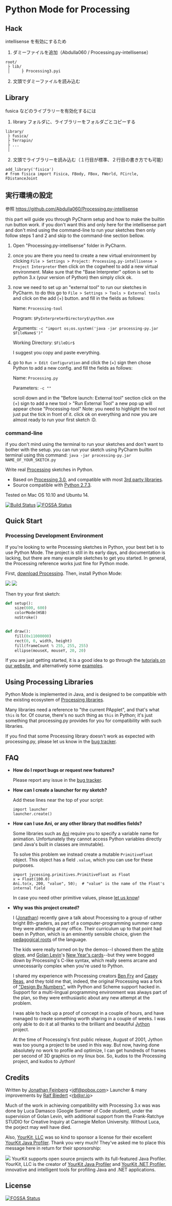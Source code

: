 # Python Mode for Processing #

## Hack ##

intellisense を有効にするため

1. ダミーファイルを追加（Abdulla060 / Processing.py-intellisense）

```
root/
 ├ lib/
 │     ├ Processing3.pyi
```
2. 文頭でダミーファイルを読み込む

## Library ##

fusica などのライブラリーを有効化するには

1. library フォルダに、ライブラリーをフォルダごとコピーする

```
library/
 ├ fusica/
 ├ Terrapin/
 ├ ...
 │
```
2. 文頭でライブラリーを読み込む（１行目が標準、２行目の書き方でも可能）
```
add_library('fisica')
# from fisica import Fisica, FBody, FBox, FWorld, FCircle, FDistanceJoint
```

## 実行環境の設定 ###

参照
https://github.com/Abdulla060/Processing.py-intellisense

this part will guide you through PyCharm setup and how to make the builtin run button work. if you don't want this and only 
here for the intellisense part and don't mind using the command-line to run your sketches then only follow steps 1 and 2 and skip to the command-line section bellow. 

1. Open "Processing.py-intellisense" folder in PyCharm.

2. once you are there you need to create a new virtual environment by clicking `File > Settings > Project: Processing.py-intellisense > Project Interpreter` 
then click on the cogwheel to add a new virtual environment. Make sure that the "Base Interpreter" option is set to python 3.x (your version of Python) then simply click ok.

3. now we need to set up an "external tool" to run our sketches in PyCharm. to do this go to `File > Settings > Tools > External tools` 
and click on the add (+) button. and fill in the fields as follows:

    Name: `Processing-tool`
    
    Program: `$PyInterpreterDirectory$\python.exe`
    
    Arguments: `-c "import os;os.system('java -jar processing-py.jar $FileName$')"`
    
    Working Directory: `$FileDir$`
    
    I suggest you copy and paste everything.

4. go to `Run > Edit Configuration` and click the (+) sign then chose Python to add a new config. and fill the fields as follows:
    
    Name: `Processing.py`
    
    Parameters: `-c ""`
    
    scroll down and in the "Before launch: External tool" section click on the (+) sign to add a new tool > "Run External 
    Tool" a new pop up will appear chose "Processing-tool" Note: you need to highlight the tool not just put the tick in front 
    of it. click ok on everything and now you are almost ready to run your first sketch :D.
    
### command-line
if you don't mind using the terminal to run your sketches and don't want to bother with the setup. you can run your sketch 
using PyCharm builtin terminal using this command: `java -jar processing-py.jar NAME_OF_YOUR_SKETCH.py`



Write real [Processing](http://processing.org/) sketches in Python.

  * Based on [Processing 3.0](http://processing.org/), and compatible with most [3rd party libraries](http://www.processing.org/reference/libraries/).
  * Source compatible with [Python 2.7.3](http://python.org).

Tested on Mac OS 10.10 and Ubuntu 14.

[![Build Status](https://travis-ci.org/jdf/processing.py.svg?branch=master)](https://travis-ci.org/jdf/processing.py)
[![FOSSA Status](https://app.fossa.io/api/projects/git%2Bgithub.com%2Fjdf%2Fprocessing.py.svg?type=shield)](https://app.fossa.io/projects/git%2Bgithub.com%2Fjdf%2Fprocessing.py?ref=badge_shield)

## Quick Start ##

### Processing Development Environment ###

If you're looking to write Processing sketches in Python, your best bet is to use
Python Mode. The project is still in its early days, and documentation is lacking,
but there are many example sketches to get you started. In general, the Processing
reference works just fine for Python mode.

First, [download Processing](http://processing.org/download). Then, install
Python Mode:

<img src="http://py.processing.org/add_mode.png"/>
<img src="http://py.processing.org/install.png"/>

Then try your first sketch:

```python
def setup():
    size(600, 600)
    colorMode(HSB)
    noStroke()


def draw():
    fill(0x11000000)
    rect(0, 0, width, height)
    fill(frameCount % 255, 255, 255)
    ellipse(mouseX, mouseY, 20, 20)
```
If you are just getting started, it is a good idea to go through the [tutorials on our website](http://py.processing.org/tutorials/), and alternatively some [examples](mode/examples).


## Using Processing Libraries ##

Python Mode is implemented in Java, and is designed to be compatible with the existing ecosystem of [Processing libraries](http://processing.org/reference/libraries/).

Many libraries need a reference to "the current PApplet", and that's what
`this` is for. Of course, there's no such thing as `this` in Python; it's just something that processing.py provides for you for compatibility with such libraries.

If you find that some Processing library doesn't work as expected with processing.py, please let us know in the [bug tracker](http://github.com/jdf/processing.py/issues).

## FAQ ##

  * __How do I report bugs or request new features?__

    Please report any issue in the [bug tracker](http://github.com/jdf/processing.py/issues).

  * __How can I create a launcher for my sketch?__

    Add these lines near the top of your script:

        import launcher
        launcher.create()

  * __How can I use Ani, or any other library that modifies fields?__

    Some libraries such as [Ani](http://www.looksgood.de/libraries/Ani/) require you to specify a variable name for animation. Unfortunately they cannot access Python variables directly (and Java's built in classes are immutable).

    To solve this problem we instead create a mutable `PrimitiveFloat` object. This object has a field `.value`, which you can use for these purposes.

        import jycessing.primitives.PrimitiveFloat as Float
        x = Float(100.0)
        Ani.to(x, 200, "value", 50);  # "value" is the name of the Float's internal field

    In case you need other primitive values, please [let us know](http://github.com/jdf/processing.py/issues)!

  * __Why was this project created?__

    I ([Jonathan](http://MrFeinberg.com/)) recently gave a talk about Processing to a group of rather bright 8th-graders,
    as part of a computer-programming summer camp they were attending at my office.
    Their curriculum up to that point had been in Python, which is an eminently
    sensible choice, given the
    [pedagogical roots](http://en.wikipedia.org/wiki/ABC_%28programming_language%29)
    of the language.

    The kids were really turned on by the demos--I showed them the
    [white glove](http://whiteglovetracking.com/), and
    [Golan Levin](http://flong.com/)'s
    [New Year's cards](http://www.flong.com/storage/experience/newyear/newyear10/)--but
    they were bogged down by Processing's C-like syntax, which really seems arcane
    and unnecessarily complex when you're used to Python.

    I shared my experience with Processing creators
    [Ben Fry](http://benfry.com/) and [Casey Reas](http://reas.com/), and they
    told me that, indeed, the original Processing was a fork of
    ["Design By Numbers"](http://dbn.media.mit.edu/), with Python and Scheme
    support hacked in. Support for a multi-lingual programming
    environment was always part of the plan, so they were enthusiastic
    about any new attempt at the problem.

    I was able to hack up a proof of concept in a couple of hours, and have
    managed to create something worth sharing in a couple of weeks. I was only
    able to do it at all thanks to the brilliant and beautiful
    [Jython](http://www.jython.org/) project.

    At the time of Processing's first public release, August of 2001,
    Jython was too young a project to be used in this way. But now, having done
    absolutely no work to profile and optimize, I can get hundreds of frames
    per second of 3D graphics on my linux box. So, kudos to the Processing
    project, and kudos to Jython!


## Credits ##

Written by [Jonathan Feinberg](http://mrfeinberg.com) &lt;[jdf@pobox.com](mailto:jdf@pobox.com)&gt;
Launcher & many improvements by [Ralf Biedert](http://xr.io) &lt;[rb@xr.io](mailto:rb@xr.io)&gt;

Much of the work in achieving compatibility with Processing 3.x was
was done by Luca Damasco
(Google Summer of Code student), under the supervision of Golan Levin,
with additional support from the Frank-Ratchye STUDIO for Creative Inquiry at Carnegie
Mellon University. Without Luca, the porject may well have died.

Also, [YourKit, LLC](http://www.yourkit.com) was so kind to sponsor a license for their excellent [YourKit Java Profiler](http://www.yourkit.com/java/profiler/index.jsp). Thank you very much! They've asked me to place this message here in return for their sponsorship:

<img src="https://www.yourkit.com/images/yklogo.png"/>
YourKit supports open source projects with its full-featured Java Profiler.
YourKit, LLC is the creator of <a href="https://www.yourkit.com/java/profiler/">YourKit Java Profiler</a>
and <a href="https://www.yourkit.com/.net/profiler/">YourKit .NET Profiler</a>,
innovative and intelligent tools for profiling Java and .NET applications.




## License
[![FOSSA Status](https://app.fossa.io/api/projects/git%2Bgithub.com%2Fjdf%2Fprocessing.py.svg?type=large)](https://app.fossa.io/projects/git%2Bgithub.com%2Fjdf%2Fprocessing.py?ref=badge_large)